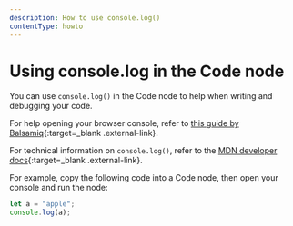 ```yaml
---
description: How to use console.log()
contentType: howto
---
```


# Using console.log in the Code node

You can use `console.log()` in the Code node to help when writing and debugging your code.

For help opening your browser console, refer to [this guide by Balsamiq](https://balsamiq.com/support/faqs/browserconsole/){:target=_blank .external-link}.

For technical information on `console.log()`, refer to the [MDN developer docs](https://developer.mozilla.org/en-US/docs/Web/API/Console/log){:target=_blank .external-link}.

For example, copy the following code into a Code node, then open your console and run the node:

```js
let a = "apple";
console.log(a);
```
